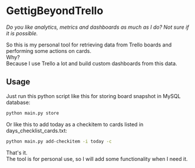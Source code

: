 # GettigBeyondTrello

*Do you like analytics, metrics and dashboards as much as I do?
Not sure if it is possible.*

So this is my personal tool for retrieving data from Trello boards and performing some actions on cards.\
Why?\
Because I use Trello a lot and build custom dashboards from this data. 

## Usage
Just run this python script like this for storing board snapshot in MySQL database:
```bash
python main.py store
```

Or like this to add today as a checkitem to cards listed in days_checklist_cards.txt:
```bash
python main.py add-checkitem -i today -c
```

That's it.\
The tool is for personal use, so I will add some functionality when I need it.
